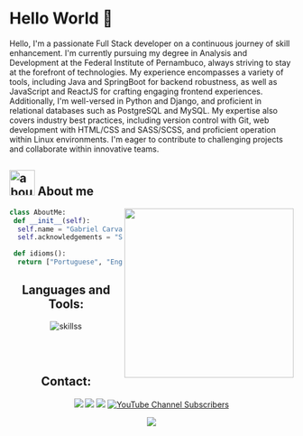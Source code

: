 # Hello World 👋

Hello, I'm a passionate Full Stack developer on a continuous journey of skill enhancement. I'm currently pursuing my degree in Analysis and Development at the Federal Institute of Pernambuco, always striving to stay at the forefront of technologies. My experience encompasses a variety of tools, including Java and SpringBoot for backend robustness, as well as JavaScript and ReactJS for crafting engaging frontend experiences. Additionally, I'm well-versed in Python and Django, and proficient in relational databases such as PostgreSQL and MySQL. My expertise also covers industry best practices, including version control with Git, web development with HTML/CSS and SASS/SCSS, and proficient operation within Linux environments. I'm eager to contribute to challenging projects and collaborate within innovative teams.

## <img width="45" alt="about" src="https://raw.github.com/elizarov/elizarov/master/about.png"> About me

<img align="right" width="300" src="https://i2.wp.com/allhtaccess.info/wp-content/uploads/2018/03/programming.gif?fit=1281%2C716&ssl=1" />

~~~python
class AboutMe:
 def __init__(self):
  self.name = "Gabriel Carvalho"
  self.acknowledgements = "Software Development and Data Science"

 def idioms():
  return ["Portuguese", "English", "Spanish"]
~~~ 

<div align="center">
<h2><b>Languages and Tools:</b></h2>
<img src="https://skillicons.dev/icons?i=py,java,js,ts,c,react,next,postgres,mysql,mongodb,spring,django,html,css,sass,git,linux,gcp,docker,kubernetes,selenium,bash,express,nodejs,cypress,androidstudio,firebase,figma,vscode,tailwind,zabbix,newrelic&perline=14" alt="skillss">
</div>

<br><br>

<div align="center">
<h2><b>Contact:</b></h2>
  <a href="mailto:contatotrabalhogab@gmail.com" alt="Gmail">
  <img src="https://img.shields.io/badge/-Gmail-FF0000?style=flat-square&labelColor=FF0000&logo=gmail&logoColor=white&link=contatotrabalhogab@gmail.com" /></a>

  <a href="https://www.linkedin.com/in/iamgabs/" alt="Linkedin">
  <img src="https://img.shields.io/badge/-Linkedin-0e76a8?style=flat-square&logo=Linkedin&logoColor=white&link=https://www.linkedin.com/in/gabriel-carvalho-98125620a/" /></a>

  <a href="https://www.instagram.com/iamgabsc/" alt="Instagram">
  <img src="https://img.shields.io/badge/-Instagram-DF0174?style=flat-square&labelColor=DF0174&logo=instagram&logoColor=white&link=https://www.instagram.com/iamgabc/"/></a>
 
  <a href="https://www.youtube.com/channel/UC3PgfwQY6rSfiGTdAFkNLXQ" alt="YouTube"> 
  <img alt="YouTube Channel Subscribers" src="https://img.shields.io/youtube/channel/subscribers/UC3PgfwQY6rSfiGTdAFkNLXQ?logo=Youtube&style=flat-square&color=00c4fa">
</p>  
 
![](https://komarev.com/ghpvc/?username=GabPhoenix&color=00c4fa)
</div>
